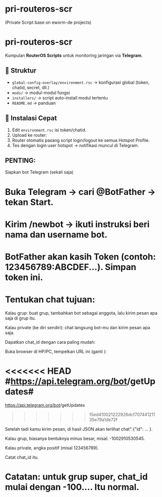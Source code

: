 # pri-routeros-scr
(Private Script base on eworm-de projects)

# pri-routeros-scr

Kumpulan **RouterOS Scripts** untuk monitoring jaringan via **Telegram**.

## 📂 Struktur
- `global-config-overlay/environment.rsc` → konfigurasi global (token, chatid, secret, dll.)
- `mods/` → modul-modul fungsi
- `installers/` → script auto-install modul tertentu
- `README.md` → panduan


## 🚀 Instalasi Cepat
1. Edit `environment.rsc` isi token/chatid.
2. Upload ke router:  
3. Router otomatis pasang script login/logout ke semua Hotspot Profile.
4. Tes dengan login user hotspot → notifikasi muncul di Telegram.





## PENTING:
Siapkan bot Telegram (sekali saja)


# Buka Telegram → cari @BotFather → tekan Start.

# Kirim /newbot → ikuti instruksi beri nama dan username bot.

# BotFather akan kasih Token (contoh: 123456789:ABCDEF...). Simpan token ini.

# Tentukan chat tujuan:

Kalau grup: buat grup, tambahkan bot sebagai anggota, lalu kirim pesan apa saja di grup itu.

Kalau private (ke diri sendiri): chat langsung bot-mu dan kirim pesan apa saja.

Dapatkan chat_id dengan cara paling mudah:

Buka browser di HP/PC, tempelkan URL ini (ganti <TOKEN>):

<<<<<<< HEAD
#https://api.telegram.org/bot<TOKEN>/getUpdates#
=======
https://api.telegram.org/bot<TOKEN>/getUpdates
>>>>>>> 15ed410021222926dcf70744121135e79a1de72f


Setelah tadi kamu kirim pesan, di hasil JSON akan terlihat chat":{"id": ... }.

Kalau grup, biasanya bentuknya minus besar, misal: -1002910530545.

Kalau private, angka positif (misal 123456789).

Catat chat_id itu.

# Catatan: untuk grup super, chat_id mulai dengan -100.... Itu normal.


